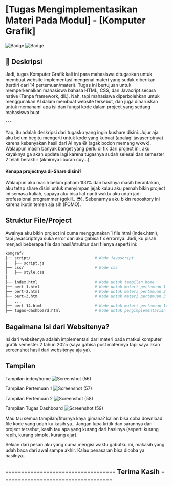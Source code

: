 # [Tugas Mengimplementasikan Materi Pada Modul] - [Komputer Grafik]

![Badge](https://img.shields.io/badge/Status-Selesai-green)  ![Badge](https://img.shields.io/badge/Bahasa-HTML--CSS--Javascript-blue)

## 📝 Deskripsi
Jadi, tugas Komputer Grafik kali ini para mahasiswa ditugaskan untuk membuat website implementasi mengenai materi yang sudak diberikan (terdiri dari 14 pertemuan/materi). Tugas ini bertujuan untuk memperkenalkan mahasiswa bahasa HTML, CSS, dan Javacript secara native (Tanpa framework, dll.). Nah, tapi mahasiswa diperbolehkan untuk menggunakan AI dalam membuat website tersebut, dan juga diharuskan untuk memahami apa isi dan fungsi kode dalam project yang sedang mahasiswa buat. 

^^^

Yap, itu adalah deskripsi dari tugasku yang ingin kushare disini. Jujur aja aku belum begitu mengerti untuk kode yang kubuat (apalagi javascriptnya) karena kebanyakan hasil dari AI nya 😅 (agak bodoh memang wkwk). Walaupun masih banyak banget yang perlu di fix dari project ini, aku kayaknya ga akan update lagi karena tugasnya sudah selesai dan semester 2 telah berakhir (akhirnya liburan cuy...). 

#### Kenapa projectnya di-Share disini?
Walaupun aku masih belum paham 100% dan hasilnya masih berantakan, aku tetap share disini untuk menyimpan jejak kalau aku pernah bikin project ini semasa kuliah, supaya aku bisa liat nanti waktu aku udah jadi professional programmer (gokill.. 😎).
Sebenarnya aku bikin repository ini karena ikutin temen aja sih (FOMO).

## Struktur File/Project
Awalnya aku bikin project ini cuma menggunakan 1 file html (index.html), tapi javascriptnya suka error dan aku gabisa fix errornya. Jadi, ku pisah menjadi beberapa file dan hasil/struktur dari filenya seperti ini:
```bash
komgraf/
├── script/                            # Kode javascript
│   ├── script.js  
├── css/                               # Kode css 
│   ├── style.css  
│
├── index.html                         # Kode untuk tampilan home
├── pert-1.html                        # Kode untuk materi pertemuan 1
├── pert-2.html                        # Kode untuk materi pertemuan 2
├── pert-3.htm                         # Kode untuk materi pertemuan 3
│   ...
├── pert-14.html                       # Kode untuk materi pertemuan 14
├── tugas-dashboard.html               # Kode untuk pengimplementasian tugas dashboard
```

## Bagaimana Isi dari Websitenya?
Isi dari websitenya adalah implementasi dari materi pada matkul komputer grafik semester 2 tahun 2025 (saya gabisa post materinya tapi saya akan screenshot hasil dari websitenya aja ya).

## Tampilan 
Tampilan index/home
![Screenshot (56)](https://github.com/user-attachments/assets/ee02bb6c-dc6a-4d49-bd2d-ecda708644aa)

Tampilan Pertemuan 1
![Screenshot (57)](https://github.com/user-attachments/assets/18880ead-9305-4ee9-b3f0-82967a9ca176)

Tampilan Pertemuan 2
![Screenshot (58)](https://github.com/user-attachments/assets/045580c0-7124-4571-a194-447a10fa07cc)

Tampilan Tugas Dashboard
![Screenshot (59)](https://github.com/user-attachments/assets/e94f3591-0f7d-43fe-9c8d-458bcad57d40)

Mau tau semua tampilan/fiturnya kaya gimana? kalian bisa coba download file kode yang udah ku kasih ya..
Jangan lupa kritik dan sarannya dari project tersebut, kasih tau apa yang kurang dari hasilnya (seperti kurang rapih, kurang simple, kurang ajar).

Sekian dari pesan aku yang cuma mengisi waktu gabutku ini, makasih yang udah baca dari awal sampe akhir. Kalau penasaran bisa dicoba ya hasilnya...

## ----------------------------------- Terima Kasih -----------------------------------
